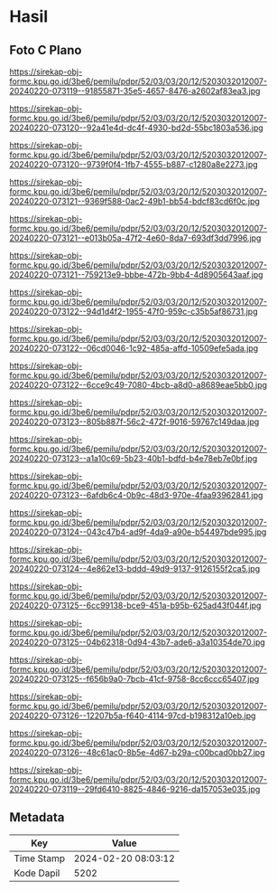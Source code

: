 # Hasil

## Foto C Plano

https://sirekap-obj-formc.kpu.go.id/3be6/pemilu/pdpr/52/03/03/20/12/5203032012007-20240220-073119--91855871-35e5-4657-8476-a2602af83ea3.jpg

https://sirekap-obj-formc.kpu.go.id/3be6/pemilu/pdpr/52/03/03/20/12/5203032012007-20240220-073120--92a41e4d-dc4f-4930-bd2d-55bc1803a536.jpg

https://sirekap-obj-formc.kpu.go.id/3be6/pemilu/pdpr/52/03/03/20/12/5203032012007-20240220-073120--9739f0f4-1fb7-4555-b887-c1280a8e2273.jpg

https://sirekap-obj-formc.kpu.go.id/3be6/pemilu/pdpr/52/03/03/20/12/5203032012007-20240220-073121--9369f588-0ac2-49b1-bb54-bdcf83cd6f0c.jpg

https://sirekap-obj-formc.kpu.go.id/3be6/pemilu/pdpr/52/03/03/20/12/5203032012007-20240220-073121--e013b05a-47f2-4e60-8da7-693df3dd7996.jpg

https://sirekap-obj-formc.kpu.go.id/3be6/pemilu/pdpr/52/03/03/20/12/5203032012007-20240220-073121--759213e9-bbbe-472b-9bb4-4d8905643aaf.jpg

https://sirekap-obj-formc.kpu.go.id/3be6/pemilu/pdpr/52/03/03/20/12/5203032012007-20240220-073122--94d1d4f2-1955-47f0-959c-c35b5af86731.jpg

https://sirekap-obj-formc.kpu.go.id/3be6/pemilu/pdpr/52/03/03/20/12/5203032012007-20240220-073122--06cd0046-1c92-485a-affd-10509efe5ada.jpg

https://sirekap-obj-formc.kpu.go.id/3be6/pemilu/pdpr/52/03/03/20/12/5203032012007-20240220-073122--6cce9c49-7080-4bcb-a8d0-a8689eae5bb0.jpg

https://sirekap-obj-formc.kpu.go.id/3be6/pemilu/pdpr/52/03/03/20/12/5203032012007-20240220-073123--805b887f-56c2-472f-9016-59767c149daa.jpg

https://sirekap-obj-formc.kpu.go.id/3be6/pemilu/pdpr/52/03/03/20/12/5203032012007-20240220-073123--a1a10c69-5b23-40b1-bdfd-b4e78eb7e0bf.jpg

https://sirekap-obj-formc.kpu.go.id/3be6/pemilu/pdpr/52/03/03/20/12/5203032012007-20240220-073123--6afdb6c4-0b9c-48d3-970e-4faa93962841.jpg

https://sirekap-obj-formc.kpu.go.id/3be6/pemilu/pdpr/52/03/03/20/12/5203032012007-20240220-073124--043c47b4-ad9f-4da9-a90e-b54497bde995.jpg

https://sirekap-obj-formc.kpu.go.id/3be6/pemilu/pdpr/52/03/03/20/12/5203032012007-20240220-073124--4e862e13-bddd-49d9-9137-9126155f2ca5.jpg

https://sirekap-obj-formc.kpu.go.id/3be6/pemilu/pdpr/52/03/03/20/12/5203032012007-20240220-073125--6cc99138-bce9-451a-b95b-625ad43f044f.jpg

https://sirekap-obj-formc.kpu.go.id/3be6/pemilu/pdpr/52/03/03/20/12/5203032012007-20240220-073125--04b62318-0d94-43b7-ade6-a3a10354de70.jpg

https://sirekap-obj-formc.kpu.go.id/3be6/pemilu/pdpr/52/03/03/20/12/5203032012007-20240220-073125--f656b9a0-7bcb-41cf-9758-8cc6ccc65407.jpg

https://sirekap-obj-formc.kpu.go.id/3be6/pemilu/pdpr/52/03/03/20/12/5203032012007-20240220-073126--12207b5a-f640-4114-97cd-b198312a10eb.jpg

https://sirekap-obj-formc.kpu.go.id/3be6/pemilu/pdpr/52/03/03/20/12/5203032012007-20240220-073126--48c61ac0-8b5e-4d67-b29a-c00bcad0bb27.jpg

https://sirekap-obj-formc.kpu.go.id/3be6/pemilu/pdpr/52/03/03/20/12/5203032012007-20240220-073119--29fd6410-8825-4846-9216-da157053e035.jpg


## Metadata

| Key        | Value               |
| ---------- | ------------------- |
| Time Stamp | 2024-02-20 08:03:12 |
| Kode Dapil | 5202                |



